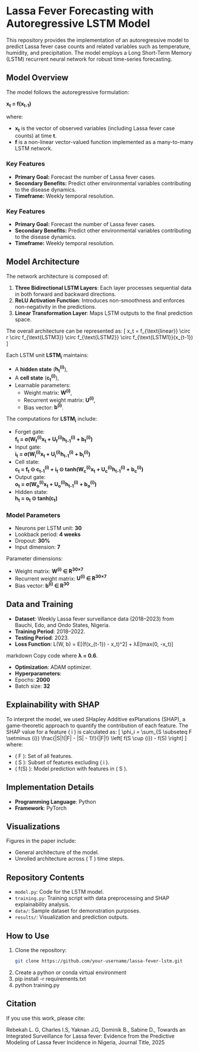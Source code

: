 # Lassa Fever Forecasting with Autoregressive LSTM Model

This repository provides the implementation of an autoregressive model to predict Lassa fever case counts and related variables such as temperature, humidity, and precipitation. The model employs a Long Short-Term Memory (LSTM) recurrent neural network for robust time-series forecasting.

## Model Overview

The model follows the autoregressive formulation:

**x<sub>t</sub> = f(x<sub>t-1</sub>)**

where:
- **x<sub>t</sub>** is the vector of observed variables (including Lassa fever case counts) at time **t**.
- **f** is a non-linear vector-valued function implemented as a many-to-many LSTM network.

### Key Features
- **Primary Goal:** Forecast the number of Lassa fever cases.
- **Secondary Benefits:** Predict other environmental variables contributing to the disease dynamics.
- **Timeframe:** Weekly temporal resolution.

### Key Features
- **Primary Goal:** Forecast the number of Lassa fever cases.
- **Secondary Benefits:** Predict other environmental variables contributing to the disease dynamics.
- **Timeframe:** Weekly temporal resolution.

## Model Architecture

The network architecture is composed of:
1. **Three Bidirectional LSTM Layers**: Each layer processes sequential data in both forward and backward directions.
2. **ReLU Activation Function**: Introduces non-smoothness and enforces non-negativity in the predictions.
3. **Linear Transformation Layer**: Maps LSTM outputs to the final prediction space.

The overall architecture can be represented as:
\[ x_t = f_{\text{linear}} \circ r \circ f_{\text{LSTM3}} \circ f_{\text{LSTM2}} \circ f_{\text{LSTM1}}(x_{t-1}) \]

Each LSTM unit **LSTM<sub>i</sub>** maintains:
- A **hidden state** (**h<sub>t</sub><sup>(i)</sup>**),
- A **cell state** (**c<sub>t</sub><sup>(i)</sup>**),
- Learnable parameters:
  - Weight matrix: **W<sup>(i)</sup>**,
  - Recurrent weight matrix: **U<sup>(i)</sup>**,
  - Bias vector: **b<sup>(i)</sup>**.

The computations for **LSTM<sub>i</sub>** include:
- Forget gate:  
  **f<sub>t</sub> = σ(W<sub>f</sub><sup>(i)</sup>x<sub>t</sub> + U<sub>f</sub><sup>(i)</sup>h<sub>t-1</sub><sup>(i)</sup> + b<sub>f</sub><sup>(i)</sup>)**
- Input gate:  
  **i<sub>t</sub> = σ(W<sub>i</sub><sup>(i)</sup>x<sub>t</sub> + U<sub>i</sub><sup>(i)</sup>h<sub>t-1</sub><sup>(i)</sup> + b<sub>i</sub><sup>(i)</sup>)**
- Cell state:  
  **c<sub>t</sub> = f<sub>t</sub> ⊙ c<sub>t-1</sub><sup>(i)</sup> + i<sub>t</sub> ⊙ tanh(W<sub>c</sub><sup>(i)</sup>x<sub>t</sub> + U<sub>c</sub><sup>(i)</sup>h<sub>t-1</sub><sup>(i)</sup> + b<sub>c</sub><sup>(i)</sup>)**
- Output gate:  
  **o<sub>t</sub> = σ(W<sub>o</sub><sup>(i)</sup>x<sub>t</sub> + U<sub>o</sub><sup>(i)</sup>h<sub>t-1</sub><sup>(i)</sup> + b<sub>o</sub><sup>(i)</sup>)**
- Hidden state:  
  **h<sub>t</sub> = o<sub>t</sub> ⊙ tanh(c<sub>t</sub>)**

### Model Parameters
- Neurons per LSTM unit: **30**
- Lookback period: **4 weeks**
- Dropout: **30%**
- Input dimension: **7**

Parameter dimensions:
- Weight matrix: **W<sup>(i)</sup> ∈ R<sup>30×7</sup>**
- Recurrent weight matrix: **U<sup>(i)</sup> ∈ R<sup>30×7</sup>**
- Bias vector: **b<sup>(i)</sup> ∈ R<sup>30</sup>**

## Data and Training

- **Dataset**: Weekly Lassa fever surveillance data (2018–2023) from Bauchi, Edo, and Ondo States, Nigeria.
- **Training Period**: 2018–2022.
- **Testing Period**: 2023.
- **Loss Function**:
L(W, b) = E[(f(x_{t-1}) - x_t)^2] + λE[max(0, -x_t)]

markdown
Copy code
where **λ = 0.6**.
- **Optimization**: ADAM optimizer.
- **Hyperparameters**:
- Epochs: **2000**
- Batch size: **32**

## Explainability with SHAP

To interpret the model, we used SHapley Additive exPlanations (SHAP), a game-theoretic approach to quantify the contribution of each feature. The SHAP value for a feature \( i \) is calculated as:
\[
\phi_i = \sum_{S \subseteq F \setminus \{i\}} \frac{|S|!(|F| - |S| - 1)!}{|F|!} \left[ f(S \cup \{i\}) - f(S) \right]
\]
where:
- \( F \): Set of all features.
- \( S \): Subset of features excluding \( i \).
- \( f(S) \): Model prediction with features in \( S \).

## Implementation Details

- **Programming Language**: Python
- **Framework**: PyTorch

## Visualizations
Figures in the paper include:
- General architecture of the model.
- Unrolled architecture across \( T \) time steps.

## Repository Contents

- `model.py`: Code for the LSTM model.
- `training.py`: Training script with data preprocessing and SHAP explainability analysis.
- `data/`: Sample dataset for demonstration purposes.
- `results/`: Visualization and prediction outputs.

## How to Use

1. Clone the repository:
   ```bash
   git clone https://github.com/your-username/lassa-fever-lstm.git
2. Create a python or conda virtual environment
3. pip install -r requirements.txt
4. python training.py

## Citation
If you use this work, please cite:

Rebekah L. G, Charles I.S, Yaknan J.G, Dominik B., Sabine D., Towards an Integrated Surveillance for Lassa fever: Evidence from the Predictive Modeling of Lassa fever Incidence in Nigeria, Journal Title, 2025
